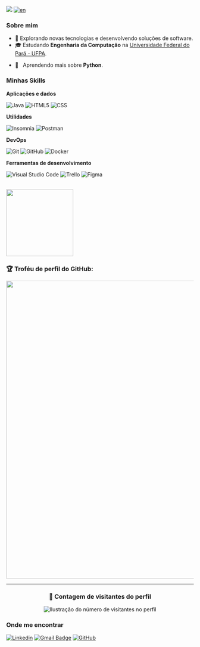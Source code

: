 ![](https://komarev.com/ghpvc/?username=joaosnet&color=006bed)
[![en](https://img.shields.io/badge/lang-en-red.svg)](https://github.com/joaosnet/joaosnet/blob/master/README.md)

<h3>Sobre mim</h3>

- 🤔 Explorando novas tecnologias e desenvolvendo soluções de software.
- 🎓 Estudando **Engenharia da Computação** na <a href="link da sua faculdade">Universidade Federal do Pará - UFPA</a>.
<!-- - 💼 Trabalhando como **ÁREA EM QUE VOCÊ TRABALHA** na <a href="LINK DA EMPRESA">EMPRESA</a> -->
- 🌱 &nbsp; Aprendendo mais sobre **Python**.

<h3>Minhas Skills</h3>

**Aplicações e dados**

![Java](https://img.shields.io/badge/-Java-333333?style=flat&logo=Java&logoColor=007396)
![HTML5](https://img.shields.io/badge/-HTML5-333333?style=flat&logo=HTML5)
![CSS](https://img.shields.io/badge/-CSS-333333?style=flat&logo=CSS3&logoColor=1572B6)

**Utilidades**

![Insomnia](https://img.shields.io/badge/-Insomnia-333333?style=flat&logo=insomnia)
![Postman](https://img.shields.io/badge/-Postman-333333?style=flat&logo=postman)

**DevOps**

![Git](https://img.shields.io/badge/-Git-333333?style=flat&logo=git)
![GitHub](https://img.shields.io/badge/-GitHub-333333?style=flat&logo=github)
![Docker](https://img.shields.io/badge/-Docker-333333?style=flat&logo=docker)

**Ferramentas de desenvolvimento**

![Visual Studio Code](https://img.shields.io/badge/-Visual%20Studio%20Code-333333?style=flat&logo=visual-studio-code&logoColor=007ACC)
![Trello](https://img.shields.io/badge/-Trello-333333?style=flat&logo=trello&logoColor=007ACC)
![Figma](https://img.shields.io/badge/-Figma-333333?style=flat&logo=figma&logoColor=007ACC)

<br/>

<a href="https://github.com/joaosnet" title="Perfil do João">
  <img height="180em" src="https://github-readme-stats.vercel.app/api?username=joaosnet&theme=dracula&show_icons=true" />
</a>

### 🏆 Troféu de perfil do GitHub:

<p align="center">
  <a
    href="https://github.com/ryo-ma/github-profile-trophy"
    title="repositório de troféus"
  >
    <img
      width="800"
      src="https://github-profile-trophy.vercel.app/?username=joaosnet&column=8&theme=darkhub&no-frame=true&no-bg=true"
    />
  </a>
</p>

---

<div align="center">
  <h3><b>📍 Contagem de visitantes do perfil</b></h3>
</div>

<p align="center">
  <img
    src="https://profile-counter.glitch.me/joaosnet/count.svg"
    alt="Ilustração do número de visitantes no perfil"
  />
</p>

<h3>Onde me encontrar</h3>

[![Linkedin](https://img.shields.io/badge/-joaonativi-blue?style=flat-square&logo=Linkedin&logoColor=white&link=https://www.linkedin.com/in/joaonativi)](https://www.linkedin.com/in/joaonativi)
[![Gmail Badge](https://img.shields.io/badge/-joaodacruzneto8@gmail.com-006bed?style=flat-square&logo=Gmail&logoColor=white&link=mailto:joaodacruzneto8@gmail.com)](mailto:joaodacruzneto8@gmail.com)
[![GitHub](https://img.shields.io/github/followers/joaosnet?label=Siga-me&style=social)](LINK-DO-SEU-GITHUB)
